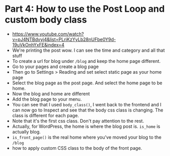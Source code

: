 # Part 4: How to use the Post Loop and custom body class
- https://www.youtube.com/watch?v=pJ4NTBdvyj4&list=PLriKzYyLb28nUFbe0Y9d-19uVkOnhYxFE&index=4
- We're printing the post wow. I can see the time and category and all that stuff
- To create a url for blog under `/blog` and keep the home page different. 
- Go to your pages and create a blog page
- Then go to Settings > Reading and set select static page as your home page
- Select the blog page as the post page. And select the home page to be home. 
- Now the blog and home are different
- Add the blog page to your menu.
- You can see that I used `body_class()`, I went back to the frontend and I can now go to Inspect and see that the body css class is changing. The class is different for each page.
- Note that it's the first css class. Don't pay attention to the rest.
- Actually, for WordPress, the home is where the blog post is. `is_home` is actually blog.
- `is_front_page()` is the real home where you've moved your blog to the `/blog`
- how to apply custom CSS class to the body of the front page. 